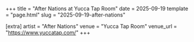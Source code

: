 +++
title = "After Nations at Yucca Tap Room"
date = 2025-09-19
template = "page.html"
slug = "2025-09-19-after-nations"

[extra]
artist = "After Nations"
venue = "Yucca Tap Room"
venue_url = "https://www.yuccatap.com/"
+++
